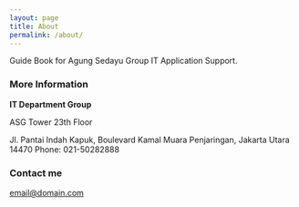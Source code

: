 ```yaml
---
layout: page
title: About
permalink: /about/
---
```


Guide Book for Agung Sedayu Group IT Application Support.

### More Information
**IT Department Group**

ASG Tower 23th Floor

Jl. Pantai Indah Kapuk, Boulevard Kamal Muara Penjaringan, Jakarta Utara 14470
Phone: 021-50282888

### Contact me

[email@domain.com](mailto:email@domain.com)
